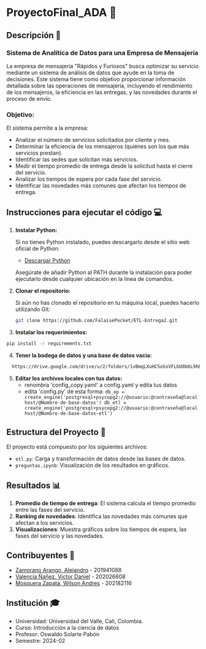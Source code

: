 # ProyectoFinal_ADA :rocket:

## Descripción :page_facing_up:

### Sistema de Analítica de Datos para una Empresa de Mensajería

La empresa de mensajería "Rápidos y Furiosos" busca optimizar su servicio mediante un sistema de análisis de datos que ayude en la toma de decisiones. Este sistema tiene como objetivo proporcionar información detallada sobre las operaciones de mensajería, incluyendo el rendimiento de los mensajeros, la eficiencia en las entregas, y las novedades durante el proceso de envío.

### Objetivo:

El sistema permite a la empresa:
- Analizar el número de servicios solicitados por cliente y mes.
- Determinar la eficiencia de los mensajeros (quiénes son los que más servicios prestan).
- Identificar las sedes que solicitan más servicios.
- Medir el tiempo promedio de entrega desde la solicitud hasta el cierre del servicio.
- Analizar los tiempos de espera por cada fase del servicio.
- Identificar las novedades más comunes que afectan los tiempos de entrega.

## Instrucciones para ejecutar el código :computer:

1. **Instalar Python:**

   Si no tienes Python instalado, puedes descargarlo desde el sitio web oficial de Python:
   - [Descargar Python](https://www.python.org/downloads/)

   Asegúrate de añadir Python al PATH durante la instalación para poder ejecutarlo desde cualquier ubicación en la línea de comandos.

2. **Clonar el repositorio:**

   Si aún no has clonado el repositorio en tu máquina local, puedes hacerlo utilizando Git:

   ```bash
   git clone https://github.com/FalaisePocket/ETL-Entrega2.git

3. **Instalar los requerimientos:**
```bash
pip install -r requirements.txt
```

4. **Tener la bodega de datos y una base de datos vacia:**
```bash
  https://drive.google.com/drive/u/2/folders/1vBmqLXuHC5oSoVFLbU8b6L9hBJ-sKqZ1
```
5. **Editar los archivos locales con tus datos:**
   - renombra 'config_copy.yaml' a config.yaml y edita tus datos
   - edita 'config.py' de esta forma: ```
                                     db_op = create_engine('postgresql+psycopg2://@usuario:@contraseña@localhost/@Nombre-de-base-datos')
                                     db_etl = create_engine('postgresql+psycopg2://@usuario:@contraseña@localhost/@Nombre-de-base-datos-etl')
                                      ```
     
## Estructura del Proyecto :file_folder:

El proyecto está compuesto por los siguientes archivos:

- `etl.py`: Carga y transformación de datos desde las bases de datos.
- `preguntas.ipynb`: Visualización de los resultados en gráficos.



## Resultados :bar_chart:

1. **Promedio de tiempo de entrega**: El sistema calcula el tiempo promedio entre las fases del servicio.
2. **Ranking de novedades**: Identifica las novedades más comunes que afectan a los servicios.
3. **Visualizaciones**: Muestra gráficos sobre los tiempos de espera, las fases del servicio y las novedades.

## Contribuyentes :busts_in_silhouette:

- [Zamorano Arango, Alejandro](https://github.com/AlejoZA) - 201941088
- [Valencia Ñañez, Victor Daniel](https://github.com/FalaisePocket) - 202026608
- [Mosquera Zapata, Wilson Andres](https://github.com/andresengineer) - 202182116
  


## Institución :mortar_board:

- Universidad: Universidad del Valle, Cali, Colombia.
- Curso: Introducción a la ciencia de datos
- Profesor: Oswaldo Solarte Pabón
- Semestre: 2024-02
